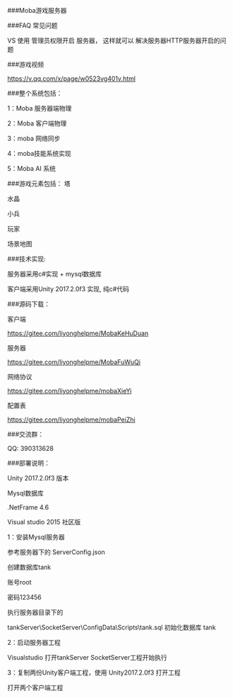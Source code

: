 ###Moba游戏服务器


###FAQ 常见问题

VS 使用 管理员权限开启 服务器， 这样就可以 解决服务器HTTP服务器开启的问题

###游戏视频

https://v.qq.com/x/page/w0523vg401v.html

###整个系统包括：

1：Moba 服务器端物理

2：Moba 客户端物理

3：moba 网络同步

4：moba技能系统实现

5：Moba AI 系统

###游戏元素包括： 塔

水晶

小兵

玩家

场景地图

###技术实现:

服务器采用c#实现 + mysql数据库

客户端采用Unity 2017.2.0f3 实现, 纯c#代码

###源码下载：

客户端

https://gitee.com/liyonghelpme/MobaKeHuDuan

服务器

https://gitee.com/liyonghelpme/MobaFuWuQi

网络协议

https://gitee.com/liyonghelpme/mobaXieYi

配置表

https://gitee.com/liyonghelpme/mobaPeiZhi

###交流群：

QQ: 390313628

###部署说明：

Unity 2017.2.0f3 版本

Mysql数据库

.NetFrame 4.6

Visual studio 2015 社区版

1：安装Mysql服务器

参考服务器下的 ServerConfig.json

创建数据库tank

账号root

密码123456

执行服务器目录下的

tankServer\SocketServer\ConfigData\Scripts\tank.sql 初始化数据库 tank

2：启动服务器工程

Visualstudio 打开tankServer SocketServer工程开始执行

3：复制两份Unity客户端工程，使用 Unity2017.2.0f3 打开工程

打开两个客户端工程